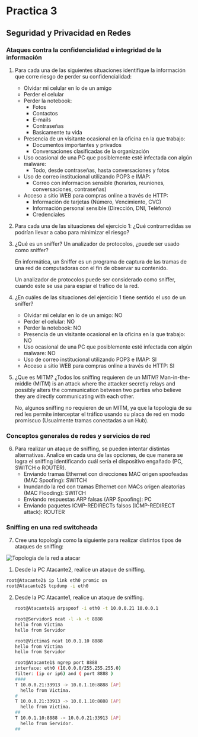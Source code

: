 # Practica 3

## Seguridad y Privacidad en Redes

### Ataques contra la confidencialidad e integridad de la información

1. Para cada una de las siguientes situaciones identifique la información que corre riesgo de
   perder su confidencialidad:
   - Olvidar mi celular en lo de un amigo
   - Perder el celular
   - Perder la notebook:
     - Fotos
     - Contactos
     - E-mails
     - Contraseñas
     - Basicamente tu vida
   - Presencia de un visitante ocasional en la oficina en la que trabajo:
     - Documentos importantes y privados
     - Conversaciones clasificadas de la organización
   - Uso ocasional de una PC que posiblemente esté infectada con algún malware:
     - Todo, desde contraseñas, hasta conversaciones y fotos
   - Uso de correo institucional utilizando POP3 e IMAP: 
     - Correo con informacion sensible (horarios, reuniones, conversaciones, contraseñas)
   - Acceso a sitio WEB para compras online a través de HTTP: 
     - Información de tarjetas (Número, Vencimiento, CVC)
     - Información personal sensible (Dirección, DNI, Teléfono)
     - Credenciales

2. Para cada una de las situaciones del ejercicio 1: ¿Qué contramedidas se podrían llevar a cabo para minimizar el riesgo?

3. ¿Qué es un sniffer? Un analizador de protocolos, ¿puede ser usado como sniffer?

   En informática, un Sniffer es un programa de captura de las tramas de una red de computadoras con el fin de observar su contenido.

   Un analizador de protocolos puede ser considerado como sniffer, cuando este se usa para espiar el tráfico de la red.

4. ¿En cuáles de las situaciones del ejercicio 1 tiene sentido el uso de un sniffer?
   - Olvidar mi celular en lo de un amigo: NO
   - Perder el celular: NO
   - Perder la notebook: NO
   - Presencia de un visitante ocasional en la oficina en la que trabajo: NO
   - Uso ocasional de una PC que posiblemente esté infectada con algún malware: NO
   - Uso de correo institucional utilizando POP3 e IMAP: SI
   - Acceso a sitio WEB para compras online a través de HTTP: SI 

5. ¿Que es MITM? ¿Todos los sniffing requieren de un MITM? 
   Man-in-the-middle (MITM) is an attack where the attacker secretly relays and possibly alters the communication between two parties who believe they are directly communicating with each other.

   No, algunos sniffing no requieren de un MITM, ya que la topologia de su red les permite interceptar el tráfico usando su placa de red en modo promiscuo (Usualmente tramas conectadas a un Hub).

### Conceptos generales de redes y servicios de red

6. Para realizar un ataque de sniffing, se pueden intentar distintas alternativas. Analice en cada una de las opciones, de que manera se logra el sniffing identificando cuál sería el dispositivo engañado (PC, SWITCH o ROUTER).
   - Enviando tramas Ethernet con direcciones MAC origen spoofeadas (MAC Spoofing): SWITCH
   - Inundando la red con tramas Ethernet con MACs origen aleatorias (MAC Flooding): SWITCH
   - Enviando respuestas ARP falsas (ARP Spoofing): PC
   - Enviando paquetes ICMP-REDIRECTs falsos (ICMP-REDIRECT attack): ROUTER

### Sniffing en una red switcheada

7. Cree una topología como la siguiente para realizar distintos tipos de ataques de sniffing:

![Topología de la red a atacar](https://raw.githubusercontent.com/matias-pierobon/informatica-unlp/master/syper/p3-Topologia.png)

   1. Desde la PC Atacante2, realice un ataque de sniffing.

   ```bash
   root@Atacante2$ ip link eth0 promic on
   root@Atacante2$ tcpdump -i eth0
   ```

2. Desde la PC Atacante1, realice un ataque de sniffing. 

   ```bash
   root@Atacante1$ arpspoof -i eth0 -t 10.0.0.21 10.0.0.1
   ```

   ```bash
   root@Servidor$ ncat -l -k -t 8888
   hello from Victima
   hello from Servidor
   ```

   ```bash
   root@Victima$ ncat 10.0.1.10 8888
   hello from Victima
   hello from Servidor
   ```

   ```bash
   root@Atacante1$ ngrep port 8888
   interface: eth0 (10.0.0.0/255.255.255.0)
   filter: (ip or ip6) and ( port 8888 )
   ####
   T 10.0.0.21:33913 -> 10.0.1.10:8888 [AP]
     hello from Victima.                                                        
   #
   T 10.0.0.21:33913 -> 10.0.1.10:8888 [AP]
     hello from Victima.                                                        
   ##
   T 10.0.1.10:8888 -> 10.0.0.21:33913 [AP]
     hello from Servidor.                                                       
   ##
   ```
